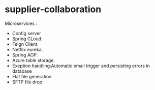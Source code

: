 # supplier-collaboration

Microservices :
* Config server
* Spring CLoud.
* Feign Client.
* Netflix eureka.
* Spring AOP.
* Azure table storage.
* Exeption handling:Automatic email trigger and persisting errors in database
* Flat file generation
* SFTP file drop
